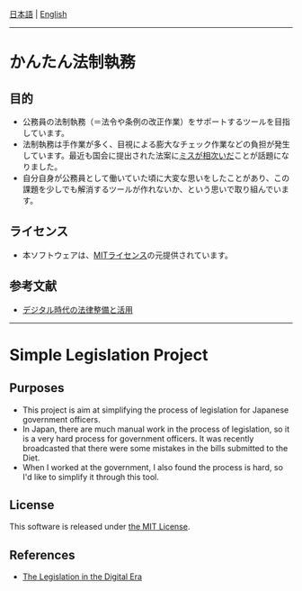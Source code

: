 [日本語](#日本語) | [English](#English)

---
<a id="日本語"></a>
# かんたん法制執務
## 目的
- 公務員の法制執務（＝法令や条例の改正作業）をサポートするツールを目指しています。
- 法制執務は手作業が多く、目視による膨大なチェック作業などの負担が発生しています。最近も国会に提出された法案に[ミスが相次いだ](https://www3.nhk.or.jp/news/html/20210423/k10012992951000.html)ことが話題になりました。
- 自分自身が公務員として働いていた頃に大変な思いをしたことがあり、この課題を少しでも解消するツールが作れないか、という思いで取り組んでいます。

## ライセンス
- 本ソフトウェアは、[MITライセンス](./LICENSE)の元提供されています。

## 参考文献
- [デジタル時代の法律整備と活用](https://www.slideshare.net/hiramoto/210508-legaltech)

---
<a id="English"></a>
# Simple Legislation Project
## Purposes
- This project is aim at simplifying the process of legislation for Japanese government officers.
- In Japan, there are much manual work in the process of legislation, so it is a very hard process for government officers. It was recently broadcasted that there were some mistakes in the bills submitted to the Diet.
- When I worked at the government, I also found the process is hard, so I'd like to simplify it through this tool.

## License
This software is released under [the MIT License](./LICENSE).

## References
- [The Legislation in the Digital Era](https://www.slideshare.net/hiramoto/210508-legaltech)
